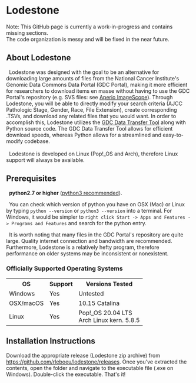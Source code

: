 # Lodestone
Note: This GitHub page is currently a work-in-progress and contains missing sections.<br />
The code organization is messy and will be fixed in the near future.
## About Lodestone
&nbsp;&nbsp;Lodestone was designed with the goal to be an alternative for downloading large amounts of files from the National Cancer Institute's Genomic Data Commons Data Portal (GDC Portal), making it more efficient for researchers to download items en masse without having to use the GDC Portal's repository (e.g. SVS files: see <a href="https://www.leicabiosystems.com/digital-pathology/manage/aperio-imagescope/">Aperio ImageScope</a>). Through Lodestone, you will be able to directly modify your search criteria (AJCC Pathologic Stage, Gender, Race, File Extension), create corresponding .TSVs, and download any related files that you would want. In order to accomplish this, Lodestone utilizes the <a href="https://gdc.cancer.gov/access-data/gdc-data-transfer-tool">GDC Data Transfer Tool</a> along with Python source code. The GDC Data Transfer Tool allows for efficient download speeds, whereas Python allows for a streamlined and easy-to-modify codebase.<br /><br />
&nbsp;&nbsp;Lodestone is developed on Linux (Pop!\_OS and Arch), therefore Linux support will always be available.

## Prerequisites
&nbsp;&nbsp;<b>python2.7 or higher</b> (<a href="https://www.python.org/downloads/">python3 recommended</a>).<br />

&nbsp;&nbsp;You can check which version of python you have on OSX (Mac) or Linux by typing `python --version` or `python3 --version` into a terminal.
For Windows, it would be simpler to `right click Start -> Apps and Features -> Programs and Features` and search for the python entry.<br />

&nbsp;&nbsp;It is worth noting that many files in the GDC Portal's repository are quite large. Quality internet connection and bandwidth are recommended. Furthermore, Lodestone is a relatively hefty program, therefore performance on older systems may be inconsistent or nonexistent.

### Officially Supported Operating Systems
<table border = "0">
          <tr>
            <th>OS</th>
            <th>Support</th>
            <th>Versions Tested</th>
         </tr>
         <tr>
           <td>Windows</td>
           <td>Yes</td>
           <td>Untested</td>
         </tr>
          <tr>
           <td>OSX/macOS</td>
           <td>Yes</td>
           <td>10.15 Catalina</td>
         </tr>
        <tr>
           <td>Linux</td>
           <td>Yes</td>
           <td>Pop!_OS 20.04 LTS<br />Arch Linux kern. 5.8.5</td>
         </tr>
</table>

## Installation Instructions
Download the appropriate release (Lodestone zip archive) from https://github.com/rleboeu/lodestone/releases. 
Once you've extracted the contents, open the folder and navigate to the executable file (.exe on Windows). 
Double-click the executable.
That's it!
